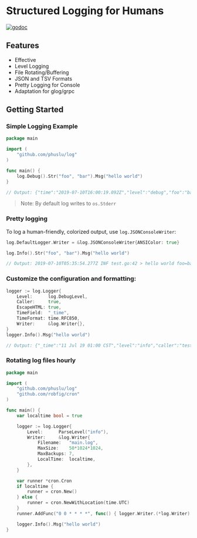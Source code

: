 # Structured Logging for Humans

[![godoc](http://img.shields.io/badge/godoc-reference-blue.svg?style=flat)](https://godoc.org/github.com/phuslu/log)

## Features

* Effective
* Level Logging
* File Rotating/Buffering
* JSON and TSV Formats
* Pretty Logging for Console
* Adaptation for glog/grpc

## Getting Started

### Simple Logging Example

```go
package main

import (
	"github.com/phuslu/log"
)

func main() {
	log.Debug().Str("foo", "bar").Msg("hello world")
}

// Output: {"time":"2019-07-10T16:00:19.092Z","level":"debug","foo":"bar","message":"hello world"}
```
> Note: By default log writes to `os.Stderr`

### Pretty logging

To log a human-friendly, colorized output, use `log.JSONConsoleWriter`:

```go
log.DefaultLogger.Writer = &log.JSONConsoleWriter{ANSIColor: true}

log.Info().Str("foo", "bar").Msg("hello world")

// Output: 2019-07-10T05:35:54.277Z INF test.go:42 > hello world foo=bar
```

### Customize the configuration and formatting:

```go
logger := log.Logger{
	Level:      log.DebugLevel,
	Caller:     true,
	EscapeHTML: true,
	TimeField:  "_time",
	TimeFormat: time.RFC850,
	Writer:     &log.Writer{},
}
logger.Info().Msg("hello world")

// Output: {"_time":"11 Jul 19 01:00 CST","level":"info","caller":"test.go:42","message":"hello world"}
```

### Rotating log files hourly

```go
package main

import (
	"github.com/phuslu/log"
	"github.com/robfig/cron"
)

func main() {
	var localtime bool = true

	logger := log.Logger{
		Level:      ParseLevel("info"),
		Writer:     &log.Writer{
			Filename:   "main.log",
			MaxSize:    50*1024*1024,
			MaxBackups: 7,
			LocalTime:  localtime,
		},
	}

	var runner *cron.Cron
	if localtime {
		runner = cron.New()
	} else {
		runner = cron.NewWithLocation(time.UTC)
	}
	runner.AddFunc("0 0 * * * *", func() { logger.Writer.(*log.Writer).Rotate() })

	logger.Info().Msg("hello world")
}
```
